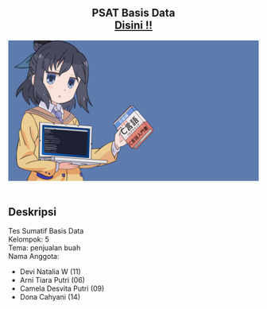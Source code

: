 <h2 align="center">
  PSAT Basis Data<br/>
  <a href="https://bit.ly/3qhGxAG" target="_blank">Disini !!</a>
</h2>
<div align="center">
  <img alt="banner" src="./assets/images/banner.png" />
</div>

<br/>

## Deskripsi

Tes Sumatif Basis Data<br/>
Kelompok: 5<br/>
Tema: penjualan buah<br/>
Nama Anggota:

- Devi Natalia W (11)
- Arni Tiara Putri (06)
- Camela Desvita Putri (09)
- Dona Cahyani (14) 
